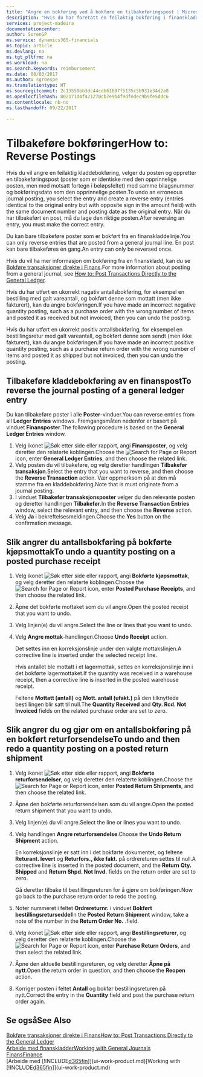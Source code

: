 ```yaml
---
title: "Angre en bokføring ved å bokføre en tilbakeføringspost | Microsoft-dokumentasjon"
description: "Hvis du har foretatt en feilaktig bokføring i finanskladden, kan du bruke funksjonen Tilbakefør transaksjon til å angre bokføringen med et riktig revisjonsspor."
services: project-madeira
documentationcenter: 
author: SorenGP
ms.service: dynamics365-financials
ms.topic: article
ms.devlang: na
ms.tgt_pltfrm: na
ms.workload: na
ms.search.keywords: reimbursement
ms.date: 08/03/2017
ms.author: sgroespe
ms.translationtype: HT
ms.sourcegitcommit: 2c13559bb3dc44cdb61697f5135c5b931e34d2a8
ms.openlocfilehash: 802171d4f421270cb7e9b4f9dfedec9b9fe5ddc6
ms.contentlocale: nb-no
ms.lasthandoff: 09/22/2017

---
```

# <a name="how-to-reverse-postings"></a><span data-ttu-id="26d72-103">Tilbakeføre bokføringer</span><span class="sxs-lookup"><span data-stu-id="26d72-103">How to: Reverse Postings</span></span>
<span data-ttu-id="26d72-104">Hvis du vil angre en feilaktig kladdebokføring, velger du posten og oppretter en tilbakeføringspost (poster som er identiske med den opprinnelige posten, men med motsatt fortegn i beløpsfeltet) med samme bilagsnummer og bokføringsdato som den opprinnelige posten.</span><span class="sxs-lookup"><span data-stu-id="26d72-104">To undo an erroneous journal posting, you select the entry and create a reverse entry (entries identical to the original entry but with opposite sign in the amount field) with the same document number and posting date as the original entry.</span></span> <span data-ttu-id="26d72-105">Når du har tilbakeført en post, må du lage den riktige posten.</span><span class="sxs-lookup"><span data-stu-id="26d72-105">After reversing an entry, you must make the correct entry.</span></span>

<span data-ttu-id="26d72-106">Du kan bare tilbakeføre poster som er bokført fra en finanskladdelinje.</span><span class="sxs-lookup"><span data-stu-id="26d72-106">You can only reverse entries that are posted from a general journal line.</span></span> <span data-ttu-id="26d72-107">En post kan bare tilbakeføres én gang.</span><span class="sxs-lookup"><span data-stu-id="26d72-107">An entry can only be reversed once.</span></span>

<span data-ttu-id="26d72-108">Hvis du vil ha mer informasjon om bokføring fra en finanskladd, kan du se [Bokføre transaksjoner direkte i Finans](finance-how-post-transactions-directly.md).</span><span class="sxs-lookup"><span data-stu-id="26d72-108">For more information about posting from a general journal, see [How to: Post Transactions Directly to the General Ledger](finance-how-post-transactions-directly.md).</span></span>

<span data-ttu-id="26d72-109">Hvis du har utført en ukorrekt nagativ antallsbokføring, for eksempel en bestilling med galt vareantall, og bokført denne som mottatt (men ikke fakturert), kan du angre bokføringen.</span><span class="sxs-lookup"><span data-stu-id="26d72-109">If you have made an incorrect negative quantity posting, such as a purchase order with the wrong number of items and posted it as received but not invoiced, then you can undo the posting.</span></span>

<span data-ttu-id="26d72-110">Hvis du har utført en ukorrekt positiv antallsbokføring, for eksempel en bestillingsretur med galt vareantall, og bokført denne som sendt (men ikke fakturert), kan du angre bokføringen.</span><span class="sxs-lookup"><span data-stu-id="26d72-110">If you have made an incorrect positive quantity posting, such as a purchase return order with the wrong number of items and posted it as shipped but not invoiced, then you can undo the posting.</span></span>   

## <a name="to-reverse-the-journal-posting-of-a-general-ledger-entry"></a><span data-ttu-id="26d72-111">Tilbakeføre kladdebokføring av en finanspost</span><span class="sxs-lookup"><span data-stu-id="26d72-111">To reverse the journal posting of a general ledger entry</span></span>
<span data-ttu-id="26d72-112">Du kan tilbakeføre poster i alle **Poster**-vinduer.</span><span class="sxs-lookup"><span data-stu-id="26d72-112">You can reverse entries from all **Ledger Entries** windows.</span></span> <span data-ttu-id="26d72-113">Fremgangsmåten nedenfor er basert på vinduet **Finansposter**.</span><span class="sxs-lookup"><span data-stu-id="26d72-113">The following procedure is based on the **General Ledger Entries** window.</span></span>
1. <span data-ttu-id="26d72-114">Velg ikonet ![Søk etter side eller rapport](media/ui-search/search_small.png "Ikonet Søk etter side eller rapport"), angi **Finansposter**, og velg deretter den relaterte koblingen.</span><span class="sxs-lookup"><span data-stu-id="26d72-114">Choose the ![Search for Page or Report](media/ui-search/search_small.png "Search for Page or Report icon") icon, enter **General Ledger Entries**, and then choose the related link.</span></span>
2. <span data-ttu-id="26d72-115">Velg posten du vil tilbakeføre, og velg deretter handlingen **Tilbakefør transaksjon**.</span><span class="sxs-lookup"><span data-stu-id="26d72-115">Select the entry that you want to reverse, and then choose the **Reverse Transaction** action.</span></span> <span data-ttu-id="26d72-116">Vær oppmerksom på at den må stamme fra en kladdebokføring.</span><span class="sxs-lookup"><span data-stu-id="26d72-116">Note that is must originate from a journal posting.</span></span>
3. <span data-ttu-id="26d72-117">I vinduet **Tilbakefør transaksjonsposter** velger du den relevante posten og deretter handlingen **Tilbakefør**.</span><span class="sxs-lookup"><span data-stu-id="26d72-117">In the **Reverse Transaction Entries** window, select the relevant entry, and then choose the **Reverse** action.</span></span>
4. <span data-ttu-id="26d72-118">Velg **Ja** i bekreftelsesmeldingen.</span><span class="sxs-lookup"><span data-stu-id="26d72-118">Choose the **Yes** button on the confirmation message.</span></span>

## <a name="to-undo-a-quantity-posting-on-a-posted-purchase-receipt"></a><span data-ttu-id="26d72-119">Slik angrer du antallsbokføring på bokførte kjøpsmottak</span><span class="sxs-lookup"><span data-stu-id="26d72-119">To undo a quantity posting on a posted purchase receipt</span></span>  

1.  <span data-ttu-id="26d72-120">Velg ikonet ![Søk etter side eller rapport](media/ui-search/search_small.png "Ikonet Søk etter side eller rapport"), angi **Bokførte kjøpsmottak**, og velg deretter den relaterte koblingen.</span><span class="sxs-lookup"><span data-stu-id="26d72-120">Choose the ![Search for Page or Report](media/ui-search/search_small.png "Search for Page or Report icon") icon, enter **Posted Purchase Receipts**, and then choose the related link.</span></span>  
2.  <span data-ttu-id="26d72-121">Åpne det bokførte mottaket som du vil angre.</span><span class="sxs-lookup"><span data-stu-id="26d72-121">Open the posted receipt that you want to undo.</span></span>  
3.  <span data-ttu-id="26d72-122">Velg linjen(e) du vil angre.</span><span class="sxs-lookup"><span data-stu-id="26d72-122">Select the line or lines that you want to undo.</span></span>  
4.  <span data-ttu-id="26d72-123">Velg **Angre mottak**-handlingen.</span><span class="sxs-lookup"><span data-stu-id="26d72-123">Choose **Undo Receipt** action.</span></span>

    <span data-ttu-id="26d72-124">Det settes inn en korreksjonslinje under den valgte mottakslinjen.</span><span class="sxs-lookup"><span data-stu-id="26d72-124">A corrective line is inserted under the selected receipt line.</span></span>  

    <span data-ttu-id="26d72-125">Hvis antallet ble mottatt i et lagermottak, settes en korreksjonslinje inn i det bokførte lagermottaket.</span><span class="sxs-lookup"><span data-stu-id="26d72-125">If the quantity was received in a warehouse receipt, then a corrective line is inserted in the posted warehouse receipt.</span></span>  

    <span data-ttu-id="26d72-126">Feltene **Mottatt (antall)** og **Mott. antall (ufakt.)** på den tilknyttede bestillingen blir satt til null.</span><span class="sxs-lookup"><span data-stu-id="26d72-126">The **Quantity Received** and **Qty. Rcd. Not Invoiced** fields on the related purchase order are set to zero.</span></span>

## <a name="to-undo-and-then-redo-a-quantity-posting-on-a-posted-return-shipment"></a><span data-ttu-id="26d72-127">Slik angrer du og gjør om en antallsbokføring på en bokført returforsendelse</span><span class="sxs-lookup"><span data-stu-id="26d72-127">To undo and then redo a quantity posting on a posted return shipment</span></span>

1.  <span data-ttu-id="26d72-128">Velg ikonet ![Søk etter side eller rapport](media/ui-search/search_small.png "Ikonet Søk etter side eller rapport"), angi **Bokførte returforsendelser**, og velg deretter den relaterte koblingen.</span><span class="sxs-lookup"><span data-stu-id="26d72-128">Choose the ![Search for Page or Report](media/ui-search/search_small.png "Search for Page or Report icon") icon, enter **Posted Return Shipments**, and then choose the related link.</span></span>  
2.  <span data-ttu-id="26d72-129">Åpne den bokførte returforsendelsen som du vil angre.</span><span class="sxs-lookup"><span data-stu-id="26d72-129">Open the posted return shipment that you want to undo.</span></span>
3. <span data-ttu-id="26d72-130">Velg linjen(e) du vil angre.</span><span class="sxs-lookup"><span data-stu-id="26d72-130">Select the line or lines you want to undo.</span></span>  

4.  <span data-ttu-id="26d72-131">Velg handlingen **Angre returforsendelse**.</span><span class="sxs-lookup"><span data-stu-id="26d72-131">Choose the **Undo Return Shipment** action.</span></span>  

    <span data-ttu-id="26d72-132">En korreksjonslinje er satt inn i det bokførte dokumentet, og feltene **Returant. levert** og **Returfors., ikke fakt.** på ordrereturen settes til null.</span><span class="sxs-lookup"><span data-stu-id="26d72-132">A corrective line is inserted in the posted document, and the **Return Qty. Shipped** and **Return Shpd. Not Invd.** fields on the return order are set to zero.</span></span>  

    <span data-ttu-id="26d72-133">Gå deretter tilbake til bestillingsreturen for å gjøre om bokføringen.</span><span class="sxs-lookup"><span data-stu-id="26d72-133">Now go back to the purchase return order to redo the posting.</span></span>  

5.  <span data-ttu-id="26d72-134">Noter nummeret i feltet **Ordrereturnr.** i vinduet **Bokført bestillingsreturseddel**</span><span class="sxs-lookup"><span data-stu-id="26d72-134">In the **Posted Return Shipment** window, take a note of the number in the **Return Order No.**</span></span> <span data-ttu-id="26d72-135">.</span><span class="sxs-lookup"><span data-stu-id="26d72-135">field.</span></span>  
6.  <span data-ttu-id="26d72-136">Velg ikonet ![Søk etter side eller rapport](media/ui-search/search_small.png "Ikonet Søk etter side eller rapport"), angi **Bestillingsreturer**, og velg deretter den relaterte koblingen.</span><span class="sxs-lookup"><span data-stu-id="26d72-136">Choose the ![Search for Page or Report](media/ui-search/search_small.png "Search for Page or Report icon") icon, enter **Purchase Return Orders**, and then select the related link.</span></span>  
7.  <span data-ttu-id="26d72-137">Åpne den aktuelle bestillingsreturen, og velg deretter **Åpne på nytt**.</span><span class="sxs-lookup"><span data-stu-id="26d72-137">Open the return order in question, and then choose the **Reopen** action.</span></span>  
8.  <span data-ttu-id="26d72-138">Korriger posten i feltet **Antall** og bokfør bestillingsreturen på nytt.</span><span class="sxs-lookup"><span data-stu-id="26d72-138">Correct the entry in the **Quantity** field and post the purchase return order again.</span></span>  

## <a name="see-also"></a><span data-ttu-id="26d72-139">Se også</span><span class="sxs-lookup"><span data-stu-id="26d72-139">See Also</span></span>
[<span data-ttu-id="26d72-140">Bokføre transaksjoner direkte i Finans</span><span class="sxs-lookup"><span data-stu-id="26d72-140">How to: Post Transactions Directly to the General Ledger</span></span>](finance-how-post-transactions-directly.md)  
[<span data-ttu-id="26d72-141">Arbeide med finanskladder</span><span class="sxs-lookup"><span data-stu-id="26d72-141">Working with General Journals</span></span>](ui-work-general-journals.md)  
[<span data-ttu-id="26d72-142">Finans</span><span class="sxs-lookup"><span data-stu-id="26d72-142">Finance</span></span>](finance.md)  
<span data-ttu-id="26d72-143">[Arbeide med [!INCLUDE[d365fin](includes/d365fin_md.md)]](ui-work-product.md)</span><span class="sxs-lookup"><span data-stu-id="26d72-143">[Working with [!INCLUDE[d365fin](includes/d365fin_md.md)]](ui-work-product.md)</span></span>  

